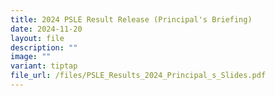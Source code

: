 ```yaml
---
title: 2024 PSLE Result Release (Principal's Briefing)
date: 2024-11-20
layout: file
description: ""
image: ""
variant: tiptap
file_url: /files/PSLE_Results_2024_Principal_s_Slides.pdf
---
```

